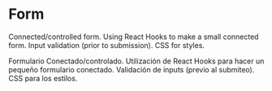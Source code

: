 # Form
Connected/controlled form. Using React Hooks to make a small connected form. Input validation (prior to submission). CSS for styles.

Formulario Conectado/controlado. Utilización de React Hooks para hacer un pequeño formulario conectado. Validación de inputs (previo al submiteo). CSS para los estilos.

